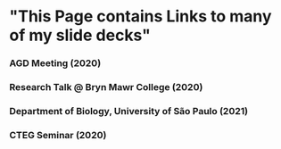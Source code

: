 # "This Page contains Links to many of my slide decks"

### AGD Meeting (2020)

### Research Talk @ Bryn Mawr College (2020)

### Department of Biology, University of São Paulo (2021)

### CTEG Seminar (2020)


